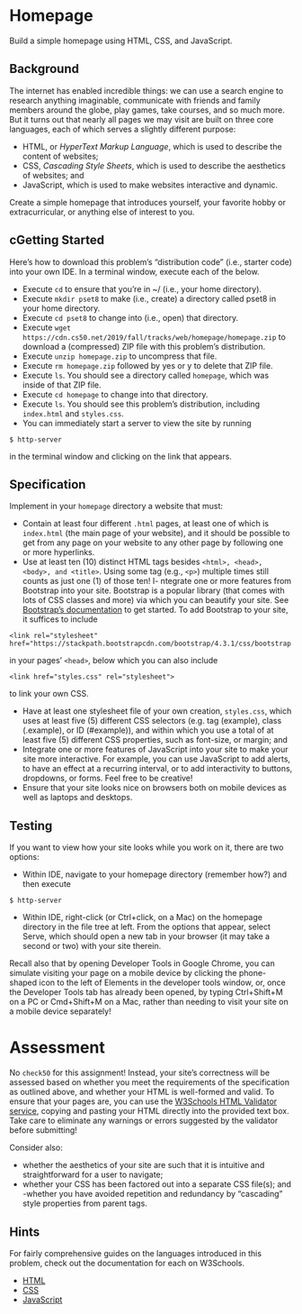 # Homepage

Build a simple homepage using HTML, CSS, and JavaScript.

## Background

The internet has enabled incredible things: we can use a search engine to research anything imaginable, communicate with friends and family members around the globe, play games, take courses, and so much more. But it turns out that nearly all pages we may visit are built on three core languages, each of which serves a slightly different purpose:

- HTML, or *HyperText Markup Language*, which is used to describe the content of websites;
- CSS, *Cascading Style Sheets*, which is used to describe the aesthetics of websites; and
- JavaScript, which is used to make websites interactive and dynamic.

Create a simple homepage that introduces yourself, your favorite hobby or extracurricular, or anything else of interest to you.

## cGetting Started

Here’s how to download this problem’s “distribution code” (i.e., starter code) into your own IDE. In a terminal window, execute each of the below.

- Execute `cd` to ensure that you’re in ~/ (i.e., your home directory).
- Execute `mkdir pset8` to make (i.e., create) a directory called pset8 in your home directory.
- Execute `cd pset8` to change into (i.e., open) that directory.
- Execute `wget https://cdn.cs50.net/2019/fall/tracks/web/homepage/homepage.zip` to download a (compressed) ZIP file with this problem’s distribution.
- Execute `unzip homepage.zip` to uncompress that file.
- Execute `rm homepage.zip` followed by yes or y to delete that ZIP file.
- Execute `ls`. You should see a directory called `homepage`, which was inside of that ZIP file.
- Execute `cd homepage` to change into that directory.
- Execute `ls`. You should see this problem’s distribution, including `index.html` and `styles.css`.
- You can immediately start a server to view the site by running
```
$ http-server
```
in the terminal window and clicking on the link that appears.

## Specification

Implement in your `homepage` directory a website that must:

- Contain at least four different `.html` pages, at least one of which is `index.html` (the main page of your website), and it should be possible to get from any page on your website to any other page by following one or more hyperlinks.
- Use at least ten (10) distinct HTML tags besides `<html>, <head>, <body>, and <title>`. Using some tag (e.g., `<p>`) multiple times still counts as just one (1) of those ten!
I- ntegrate one or more features from Bootstrap into your site. Bootstrap is a popular library (that comes with lots of CSS classes and more) via which you can beautify your site. See [Bootstrap’s documentation](https://getbootstrap.com/docs/4.1/getting-started/introduction/) to get started. To add Bootstrap to your site, it suffices to include
```
<link rel="stylesheet" href="https://stackpath.bootstrapcdn.com/bootstrap/4.3.1/css/bootstrap.min.css">
```

in your pages’ `<head>`, below which you can also include
```
<link href="styles.css" rel="stylesheet">
```
to link your own CSS.

- Have at least one stylesheet file of your own creation, `styles.css`, which uses at least five (5) different CSS selectors (e.g. tag (example), class (.example), or ID (#example)), and within which you use a total of at least five (5) different CSS properties, such as font-size, or margin; and
- Integrate one or more features of JavaScript into your site to make your site more interactive. For example, you can use JavaScript to add alerts, to have an effect at a recurring interval, or to add interactivity to buttons, dropdowns, or forms. Feel free to be creative!
- Ensure that your site looks nice on browsers both on mobile devices as well as laptops and desktops.
## Testing

If you want to view how your site looks while you work on it, there are two options:

- Within IDE, navigate to your homepage directory (remember how?) and then execute
```
$ http-server
```
- Within IDE, right-click (or Ctrl+click, on a Mac) on the homepage directory in the file tree at left. From the options that appear, select Serve, which should open a new tab in your browser (it may take a second or two) with your site therein.

Recall also that by opening Developer Tools in Google Chrome, you can simulate visiting your page on a mobile device by clicking the phone-shaped icon to the left of Elements in the developer tools window, or, once the Developer Tools tab has already been opened, by typing Ctrl+Shift+M on a PC or Cmd+Shift+M on a Mac, rather than needing to visit your site on a mobile device separately!

# Assessment

No `check50` for this assignment! Instead, your site’s correctness will be assessed based on whether you meet the requirements of the specification as outlined above, and whether your HTML is well-formed and valid. To ensure that your pages are, you can use the [W3Schools HTML Validator service](https://validator.w3.org/#validate_by_input), copying and pasting your HTML directly into the provided text box. Take care to eliminate any warnings or errors suggested by the validator before submitting!

Consider also:

- whether the aesthetics of your site are such that it is intuitive and straightforward for a user to navigate;
- whether your CSS has been factored out into a separate CSS file(s); and
-whether you have avoided repetition and redundancy by “cascading” style properties from parent tags.
## Hints

For fairly comprehensive guides on the languages introduced in this problem, check out the documentation for each on W3Schools.

- [HTML](https://www.w3schools.com/html)
- [CSS](https://www.w3schools.com/css)
- [JavaScript](https://www.w3schools.com/js)
